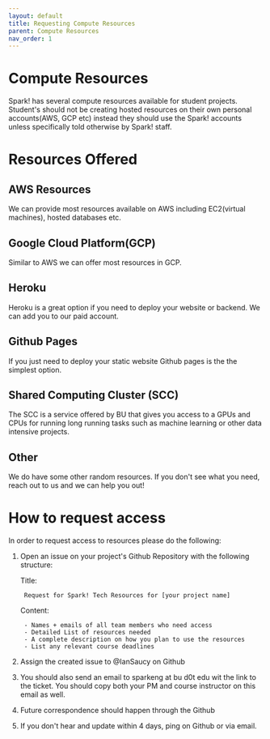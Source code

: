 ```yaml
---
layout: default
title: Requesting Compute Resources
parent: Compute Resources
nav_order: 1
---
```


# Compute Resources

Spark! has several compute resources available for student projects. Student's should not be creating hosted resources on their own personal accounts(AWS, GCP etc) instead they should use the Spark! accounts unless specifically told otherwise by Spark! staff. 

# Resources Offered

## AWS Resources

We can provide most resources available on AWS including EC2(virtual machines), hosted databases etc. 

## Google Cloud Platform(GCP)

Similar to AWS we can offer most resources in GCP.

## Heroku

Heroku is a great option if you need to deploy your website or backend. We can add you to our paid account.

## Github Pages

If you just need to deploy your static website Github pages is the the simplest option.

## Shared Computing Cluster (SCC)

The SCC is a service offered by BU that gives you access to a GPUs and CPUs for running long running tasks such as machine learning or other data intensive projects.

## Other

We do have some other random resources. If you don't see what you need, reach out to us and we can help you out! 

# How to request access 

In order to request access to resources please do the following: 

1. Open an issue on your project's Github Repository with the following structure:
    
    Title: 

        Request for Spark! Tech Resources for [your project name]

    Content: 

        - Names + emails of all team members who need access
        - Detailed List of resources needed 
        - A complete description on how you plan to use the resources
        - List any relevant course deadlines
2. Assign the created issue to @IanSaucy on Github
3. You should also send an email to sparkeng at bu d0t edu wit the link to the ticket. You should copy both your PM and course instructor on this email as well.
4. Future correspondence should happen through the Github 
5. If you don't hear and update within 4 days, ping on Github or via email. 




        